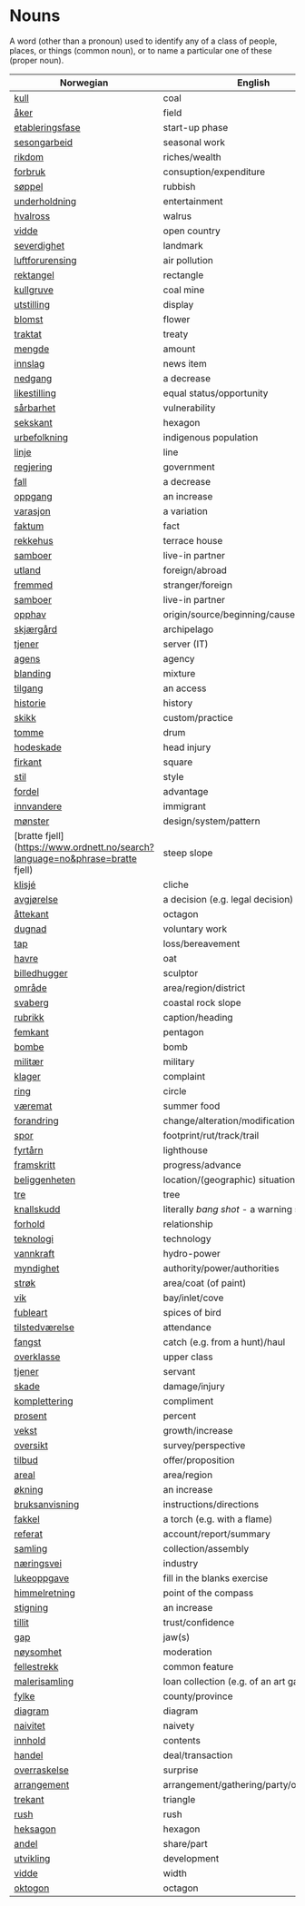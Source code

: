 # Nouns

A word (other than a pronoun) used to identify any of a class of people, places, or things (common noun), or to name a particular one of these (proper noun).

| Norwegian | English | Gender |
| --- | --- | --- |
| [kull](https://www.ordnett.no/search?language=no&phrase=kull) | coal | i |
| [åker](https://www.ordnett.no/search?language=no&phrase=åker) | field | m |
| [etableringsfase](https://www.ordnett.no/search?language=no&phrase=etableringsfase) | start-up phase | m |
| [sesongarbeid](https://www.ordnett.no/search?language=no&phrase=sesongarbeid) | seasonal work | i |
| [rikdom](https://www.ordnett.no/search?language=no&phrase=rikdom) | riches/wealth | m |
| [forbruk](https://www.ordnett.no/search?language=no&phrase=forbruk) | consuption/expenditure | i |
| [søppel](https://www.ordnett.no/search?language=no&phrase=søppel) | rubbish | i |
| [underholdning](https://www.ordnett.no/search?language=no&phrase=underholdning) | entertainment | m |
| [hvalross](https://www.ordnett.no/search?language=no&phrase=hvalross) | walrus | m |
| [vidde](https://www.ordnett.no/search?language=no&phrase=vidde) | open country | m |
| [severdighet](https://www.ordnett.no/search?language=no&phrase=severdighet) | landmark | m |
| [luftforurensing](https://www.ordnett.no/search?language=no&phrase=luftforurensing) | air pollution | m |
| [rektangel](https://www.ordnett.no/search?language=no&phrase=rektangel) | rectangle | i |
| [kullgruve](https://www.ordnett.no/search?language=no&phrase=kullgruve) | coal mine | m |
| [utstilling](https://www.ordnett.no/search?language=no&phrase=utstilling) | display | m |
| [blomst](https://www.ordnett.no/search?language=no&phrase=blomst) | flower | m |
| [traktat](https://www.ordnett.no/search?language=no&phrase=traktat) | treaty | m |
| [mengde](https://www.ordnett.no/search?language=no&phrase=mengde) | amount | m |
| [innslag](https://www.ordnett.no/search?language=no&phrase=innslag) | news item | i |
| [nedgang](https://www.ordnett.no/search?language=no&phrase=nedgang) | a decrease | m |
| [likestilling](https://www.ordnett.no/search?language=no&phrase=likestilling) | equal status/opportunity | m |
| [sårbarhet](https://www.ordnett.no/search?language=no&phrase=sårbarhet) | vulnerability | m |
| [sekskant](https://www.ordnett.no/search?language=no&phrase=sekskant) | hexagon | m |
| [urbefolkning](https://www.ordnett.no/search?language=no&phrase=urbefolkning) | indigenous population | m |
| [linje](https://www.ordnett.no/search?language=no&phrase=linje) | line | m |
| [regjering](https://www.ordnett.no/search?language=no&phrase=regjering) | government | m |
| [fall](https://www.ordnett.no/search?language=no&phrase=fall) | a decrease | i |
| [oppgang](https://www.ordnett.no/search?language=no&phrase=oppgang) | an increase | m |
| [varasjon](https://www.ordnett.no/search?language=no&phrase=varasjon) | a variation | m |
| [faktum](https://www.ordnett.no/search?language=no&phrase=faktum) | fact | i |
| [rekkehus](https://www.ordnett.no/search?language=no&phrase=rekkehus) | terrace house | i |
| [samboer](https://www.ordnett.no/search?language=no&phrase=samboer) | live-in partner | m |
| [utland](https://www.ordnett.no/search?language=no&phrase=utland) | foreign/abroad | m |
| [fremmed](https://www.ordnett.no/search?language=no&phrase=fremmed) | stranger/foreign | m |
| [samboer](https://www.ordnett.no/search?language=no&phrase=samboer) | live-in partner | m |
| [opphav](https://www.ordnett.no/search?language=no&phrase=opphav) | origin/source/beginning/cause | i |
| [skjærgård](https://www.ordnett.no/search?language=no&phrase=skjærgård) | archipelago | m |
| [tjener](https://www.ordnett.no/search?language=no&phrase=tjener) | server (IT) | m |
| [agens](https://www.ordnett.no/search?language=no&phrase=agens) | agency | m |
| [blanding](https://www.ordnett.no/search?language=no&phrase=blanding) | mixture | m |
| [tilgang](https://www.ordnett.no/search?language=no&phrase=tilgang) | an access | i |
| [historie](https://www.ordnett.no/search?language=no&phrase=historie) | history | m/f |
| [skikk](https://www.ordnett.no/search?language=no&phrase=skikk) | custom/practice | m |
| [tomme](https://www.ordnett.no/search?language=no&phrase=tomme) | drum | m |
| [hodeskade](https://www.ordnett.no/search?language=no&phrase=hodeskade) | head injury | m |
| [firkant](https://www.ordnett.no/search?language=no&phrase=firkant) | square | m |
| [stil](https://www.ordnett.no/search?language=no&phrase=stil) | style | m |
| [fordel](https://www.ordnett.no/search?language=no&phrase=fordel) | advantage | m |
| [innvandere](https://www.ordnett.no/search?language=no&phrase=innvandere) | immigrant | m |
| [mønster](https://www.ordnett.no/search?language=no&phrase=mønster) | design/system/pattern | i |
| [bratte fjell](https://www.ordnett.no/search?language=no&phrase=bratte fjell) | steep slope | m |
| [klisjé](https://www.ordnett.no/search?language=no&phrase=klisjé) | cliche | m |
| [avgjørelse](https://www.ordnett.no/search?language=no&phrase=avgjørelse) | a decision (e.g. legal decision) | m |
| [åttekant](https://www.ordnett.no/search?language=no&phrase=åttekant) | octagon | m |
| [dugnad](https://www.ordnett.no/search?language=no&phrase=dugnad) | voluntary work | m |
| [tap](https://www.ordnett.no/search?language=no&phrase=tap) | loss/bereavement | i |
| [havre](https://www.ordnett.no/search?language=no&phrase=havre) | oat | m |
| [billedhugger](https://www.ordnett.no/search?language=no&phrase=billedhugger) | sculptor | m |
| [område](https://www.ordnett.no/search?language=no&phrase=område) | area/region/district | i |
| [svaberg](https://www.ordnett.no/search?language=no&phrase=svaberg) | coastal rock slope | i |
| [rubrikk](https://www.ordnett.no/search?language=no&phrase=rubrikk) | caption/heading | m |
| [femkant](https://www.ordnett.no/search?language=no&phrase=femkant) | pentagon | m |
| [bombe](https://www.ordnett.no/search?language=no&phrase=bombe) | bomb | m |
| [militær](https://www.ordnett.no/search?language=no&phrase=militær) | military | m |
| [klager](https://www.ordnett.no/search?language=no&phrase=klager) | complaint | m |
| [ring](https://www.ordnett.no/search?language=no&phrase=ring) | circle | m |
| [væremat](https://www.ordnett.no/search?language=no&phrase=væremat) | summer food | m |
| [forandring](https://www.ordnett.no/search?language=no&phrase=forandring) | change/alteration/modification | m |
| [spor](https://www.ordnett.no/search?language=no&phrase=spor) | footprint/rut/track/trail | i |
| [fyrtårn](https://www.ordnett.no/search?language=no&phrase=fyrtårn) | lighthouse | i |
| [framskritt](https://www.ordnett.no/search?language=no&phrase=framskritt) | progress/advance | i |
| [beliggenheten](https://www.ordnett.no/search?language=no&phrase=beliggenheten) | location/(geographic) situation | m/f |
| [tre](https://www.ordnett.no/search?language=no&phrase=tre) | tree | i |
| [knallskudd](https://www.ordnett.no/search?language=no&phrase=knallskudd) | literally _bang shot_ - a warning shot gun | i |
| [forhold](https://www.ordnett.no/search?language=no&phrase=forhold) | relationship | i |
| [teknologi](https://www.ordnett.no/search?language=no&phrase=teknologi) | technology | m |
| [vannkraft](https://www.ordnett.no/search?language=no&phrase=vannkraft) | hydro-power | m |
| [myndighet](https://www.ordnett.no/search?language=no&phrase=myndighet) | authority/power/authorities | m |
| [strøk](https://www.ordnett.no/search?language=no&phrase=strøk) | area/coat (of paint) | i |
| [vik](https://www.ordnett.no/search?language=no&phrase=vik) | bay/inlet/cove | m |
| [fubleart](https://www.ordnett.no/search?language=no&phrase=fubleart) | spices of bird | m/f |
| [tilstedværelse](https://www.ordnett.no/search?language=no&phrase=tilstedværelse) | attendance | i |
| [fangst](https://www.ordnett.no/search?language=no&phrase=fangst) | catch (e.g. from a hunt)/haul | m |
| [overklasse](https://www.ordnett.no/search?language=no&phrase=overklasse) | upper class | m |
| [tjener](https://www.ordnett.no/search?language=no&phrase=tjener) | servant | m |
| [skade](https://www.ordnett.no/search?language=no&phrase=skade) | damage/injury | m |
| [komplettering](https://www.ordnett.no/search?language=no&phrase=komplettering) | compliment | m |
| [prosent](https://www.ordnett.no/search?language=no&phrase=prosent) | percent | m |
| [vekst](https://www.ordnett.no/search?language=no&phrase=vekst) | growth/increase | m |
| [oversikt](https://www.ordnett.no/search?language=no&phrase=oversikt) | survey/perspective | m |
| [tilbud](https://www.ordnett.no/search?language=no&phrase=tilbud) | offer/proposition | i |
| [areal](https://www.ordnett.no/search?language=no&phrase=areal) | area/region | i |
| [økning](https://www.ordnett.no/search?language=no&phrase=økning) | an increase | m |
| [bruksanvisning](https://www.ordnett.no/search?language=no&phrase=bruksanvisning) | instructions/directions | m |
| [fakkel](https://www.ordnett.no/search?language=no&phrase=fakkel) | a torch (e.g. with a flame) | m |
| [referat](https://www.ordnett.no/search?language=no&phrase=referat) | account/report/summary | i |
| [samling](https://www.ordnett.no/search?language=no&phrase=samling) | collection/assembly | m |
| [næringsvei](https://www.ordnett.no/search?language=no&phrase=næringsvei) | industry | m |
| [lukeoppgave](https://www.ordnett.no/search?language=no&phrase=lukeoppgave) | fill in the blanks exercise | m |
| [himmelretning](https://www.ordnett.no/search?language=no&phrase=himmelretning) | point of the compass | m |
| [stigning](https://www.ordnett.no/search?language=no&phrase=stigning) | an increase | m |
| [tillit](https://www.ordnett.no/search?language=no&phrase=tillit) | trust/confidence | m |
| [gap](https://www.ordnett.no/search?language=no&phrase=gap) | jaw(s) | m |
| [nøysomhet](https://www.ordnett.no/search?language=no&phrase=nøysomhet) | moderation | m |
| [fellestrekk](https://www.ordnett.no/search?language=no&phrase=fellestrekk) | common feature | i |
| [malerisamling](https://www.ordnett.no/search?language=no&phrase=malerisamling) | loan collection (e.g. of an art gallery) | m |
| [fylke](https://www.ordnett.no/search?language=no&phrase=fylke) | county/province | i |
| [diagram](https://www.ordnett.no/search?language=no&phrase=diagram) | diagram | i |
| [naivitet](https://www.ordnett.no/search?language=no&phrase=naivitet) | naivety | m |
| [innhold](https://www.ordnett.no/search?language=no&phrase=innhold) | contents | i |
| [handel](https://www.ordnett.no/search?language=no&phrase=handel) | deal/transaction | m |
| [overraskelse](https://www.ordnett.no/search?language=no&phrase=overraskelse) | surprise | m |
| [arrangement](https://www.ordnett.no/search?language=no&phrase=arrangement) | arrangement/gathering/party/organisation | i |
| [trekant](https://www.ordnett.no/search?language=no&phrase=trekant) | triangle | m |
| [rush](https://www.ordnett.no/search?language=no&phrase=rush) | rush | i |
| [heksagon](https://www.ordnett.no/search?language=no&phrase=heksagon) | hexagon | m |
| [andel](https://www.ordnett.no/search?language=no&phrase=andel) | share/part | m |
| [utvikling](https://www.ordnett.no/search?language=no&phrase=utvikling) | development | m |
| [vidde](https://www.ordnett.no/search?language=no&phrase=vidde) | width | m/f |
| [oktogon](https://www.ordnett.no/search?language=no&phrase=oktogon) | octagon | m |

